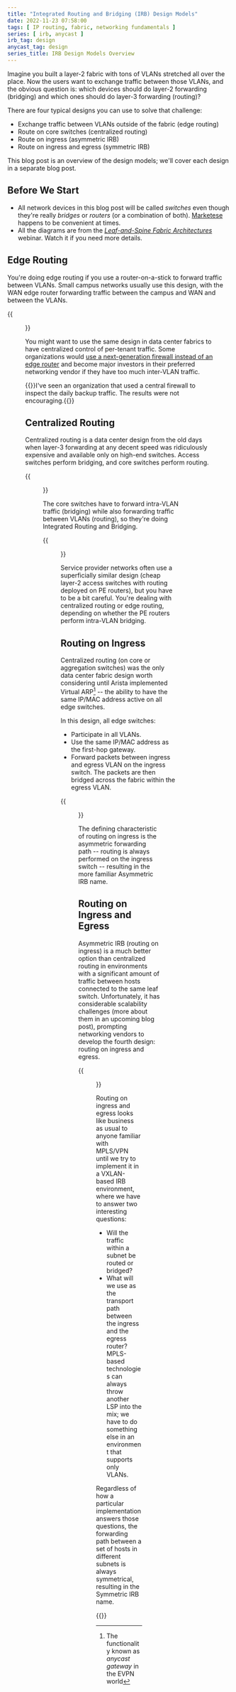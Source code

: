 ```yaml
---
title: "Integrated Routing and Bridging (IRB) Design Models"
date: 2022-11-23 07:58:00
tags: [ IP routing, fabric, networking fundamentals ]
series: [ irb, anycast ]
irb_tag: design
anycast_tag: design
series_title: IRB Design Models Overview
---
```

Imagine you built a layer-2 fabric with tons of VLANs stretched all over the place. Now the users want to exchange traffic between those VLANs, and the obvious question is: which devices should do layer-2 forwarding (bridging) and which ones should do layer-3 forwarding (routing)?

There are four typical designs you can use to solve that challenge:

* Exchange traffic between VLANs outside of the fabric (edge routing)
* Route on core switches (centralized routing)
* Route on ingress (asymmetric IRB)
* Route on ingress and egress (symmetric IRB)

This blog post is an overview of the design models; we'll cover each design in a separate blog post.
<!--more-->
## Before We Start

* All network devices in this blog post will be called _switches_ even though they're really _bridges_ or _routers_ (or a combination of both). [Marketese](https://blog.ipspace.net/2011/02/how-did-we-ever-get-into-this-switching.html) happens to be convenient at times.
* All the diagrams are from the _[Leaf-and-Spine Fabric Architectures](https://www.ipspace.net/Leaf-and-Spine_Fabric_Architectures)_ webinar. Watch it if you need more details.

## Edge Routing

You're doing edge routing if you use a router-on-a-stick to forward traffic between VLANs. Small campus networks usually use this design, with the WAN edge router forwarding traffic between the campus and WAN and between the VLANs.

{{<figure src="/2022/11/irb-edge-routing.png" caption="Routing outside of the fabric">}}

You might want to use the same design in data center fabrics to have centralized control of per-tenant traffic. Some organizations would [use a next-generation firewall instead of an edge router](https://blog.ipspace.net/2015/05/replacing-central-router-with-next.html) and become major investors in their preferred networking vendor if they have too much inter-VLAN traffic.

{{<note info>}}I've seen an organization that used a central firewall to inspect the daily backup traffic. The results were not encouraging.{{</note>}}

## Centralized Routing

Centralized routing is a data center design from the old days when layer-3 forwarding at any decent speed was ridiculously expensive and available only on high-end switches. Access switches perform bridging, and core switches perform routing. 

{{<figure src="/2022/11/irb-centralized-routing.png" caption="Centralized routing">}}

The core switches have to forward intra-VLAN traffic (bridging) while also forwarding traffic between VLANs (routing), so they're doing Integrated Routing and Bridging.

{{<figure src="/2022/11/irb-core-forwarding.png" caption="Integrated Routing and Bridging on core switches">}}

Service provider networks often use a superficially similar design (cheap layer-2 access switches with routing deployed on PE routers), but you have to be a bit careful. You're dealing with centralized routing or edge routing, depending on whether the PE routers perform intra-VLAN bridging.

## Routing on Ingress

Centralized routing (on core or aggregation switches) was the only data center fabric design worth considering until Arista implemented Virtual ARP[^AGW] -- the ability to have the same IP/MAC address active on all edge switches.

[^AGW]: The functionality known as _anycast gateway_ in the EVPN world

In this design, all edge switches:

* Participate in all VLANs.
* Use the same IP/MAC address as the first-hop gateway.
* Forward packets between ingress and egress VLAN on the ingress switch. The packets are then bridged across the fabric within the egress VLAN.

{{<figure src="/2022/11/irb-ingress-routing.png" caption="Routing on ingress device">}}

The defining characteristic of routing on ingress is the asymmetric forwarding path -- routing is always performed on the ingress switch -- resulting in the more familiar Asymmetric IRB name.

## Routing on Ingress and Egress

Asymmetric IRB (routing on ingress) is a much better option than centralized routing in environments with a significant amount of traffic between hosts connected to the same leaf switch. Unfortunately, it has considerable scalability challenges (more about them in an upcoming blog post), prompting networking vendors to develop the fourth design: routing on ingress and egress.

{{<figure src="/2022/11/irb-ingress-egress-routing.png" caption="Routing on ingress and egress device">}}

Routing on ingress and egress looks like business as usual to anyone familiar with MPLS/VPN until we try to implement it in a VXLAN-based IRB environment, where we have to answer two interesting questions:

* Will the traffic within a subnet be routed or bridged?
* What will we use as the transport path between the ingress and the egress router? MPLS-based technologies can always throw another LSP into the mix; we have to do something else in an environment that supports only VLANs.

Regardless of how a particular implementation answers those questions, the forwarding path between a set of hosts in different subnets is always symmetrical, resulting in the Symmetric IRB name.

{{<next-in-series page="/posts/2023/02/irb-edge-routing.html">}}